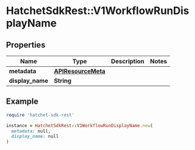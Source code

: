 # HatchetSdkRest::V1WorkflowRunDisplayName

## Properties

| Name | Type | Description | Notes |
| ---- | ---- | ----------- | ----- |
| **metadata** | [**APIResourceMeta**](APIResourceMeta.md) |  |  |
| **display_name** | **String** |  |  |

## Example

```ruby
require 'hatchet-sdk-rest'

instance = HatchetSdkRest::V1WorkflowRunDisplayName.new(
  metadata: null,
  display_name: null
)
```

